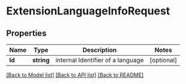 # ExtensionLanguageInfoRequest

## Properties

Name | Type | Description | Notes
------------ | ------------- | ------------- | -------------
**Id** | **string** | internal Identifier of a language | [optional] 

[[Back to Model list]](../README.md#documentation-for-models) [[Back to API list]](../README.md#documentation-for-api-endpoints) [[Back to README]](../README.md)


